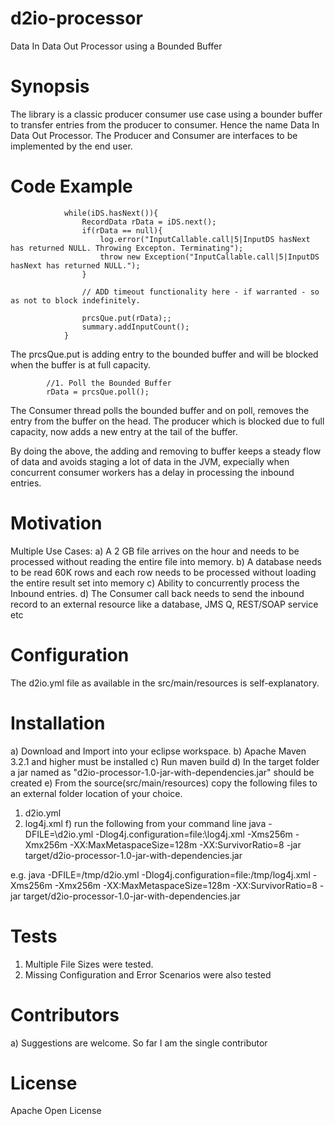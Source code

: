 # d2io-processor
Data In Data Out Processor using a Bounded Buffer

# Synopsis
The library is a classic producer consumer use case using a bounder buffer to transfer entries from the producer to consumer. Hence the name Data In Data Out Processor. The Producer and Consumer are interfaces to be implemented by the end user.

# Code Example 

				while(iDS.hasNext()){
					RecordData rData = iDS.next();
					if(rData == null){
						log.error("InputCallable.call|5|InputDS hasNext has returned NULL. Throwing Excepton. Terminating");
						throw new Exception("InputCallable.call|5|InputDS hasNext has returned NULL.");
					}
					
					// ADD timeout functionality here - if warranted - so as not to block indefinitely.
					
					prcsQue.put(rData);;
					summary.addInputCount();
				}

The prcsQue.put is adding entry to the bounded buffer and will be blocked when the buffer is at full capacity.

			//1. Poll the Bounded Buffer 
			rData = prcsQue.poll();
      
The Consumer thread polls the bounded buffer and on poll, removes the entry from the buffer on the head. The producer which is blocked due to full capacity, now adds a new entry at the tail of the buffer. 

By doing the above, the adding and removing to buffer keeps a steady flow of data and avoids staging a lot of data in the JVM, expecially when concurrent consumer workers has a delay in processing the inbound entries. 

# Motivation
Multiple Use Cases: 
a) A  2 GB file arrives on the hour and needs to be processed without reading the entire file into memory.
b) A database needs to be read 60K rows and each row needs to be processed without loading the entire result set into memory
c) Ability to concurrently process the Inbound entries.
d) The Consumer call back needs to send the inbound record to an external resource like a database, JMS Q, REST/SOAP service etc

# Configuration
 The d2io.yml file as available in the src/main/resources is self-explanatory. 

# Installation 
a) Download and Import into your eclipse workspace.
b) Apache Maven 3.2.1 and higher must be installed
c) Run maven build
d) In the target folder a jar named as "d2io-processor-1.0-jar-with-dependencies.jar" should be created
e) From the source(src/main/resources) copy the following files to an external folder location of your choice. 
  1) d2io.yml
  2) log4j.xml 
f) run the following from your command line 
   java -DFILE=<path>\d2io.yml -Dlog4j.configuration=file:<path>\log4j.xml -Xms256m -Xmx256m -XX:MaxMetaspaceSize=128m -XX:SurvivorRatio=8 -jar target/d2io-processor-1.0-jar-with-dependencies.jar

  e.g. java -DFILE=/tmp/d2io.yml -Dlog4j.configuration=file:/tmp/log4j.xml -Xms256m -Xmx256m -XX:MaxMetaspaceSize=128m -XX:SurvivorRatio=8 -jar target/d2io-processor-1.0-jar-with-dependencies.jar

# Tests
1) Multiple File Sizes were tested.
2) Missing Configuration and Error Scenarios were also tested

# Contributors
a) Suggestions are welcome. So far I am the single contributor 

# License
Apache Open License
